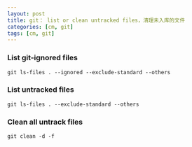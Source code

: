 ```yaml
---
layout: post
title: git： list or clean untracked files，清理未入库的文件
categories: [cm, git]
tags: [cm, git]
---
```




### List git-ignored files

```
git ls-files . --ignored --exclude-standard --others 
```


### List untracked files 

```
git ls-files . --exclude-standard --others
```



### Clean all untrack files

```
git clean -d -f
```